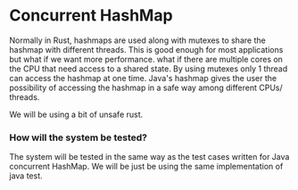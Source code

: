 # Concurrent HashMap 

Normally in Rust, hashmaps are used along with mutexes to share the hashmap with different threads. This is good enough for most applications but what if we want more performance. what if there are multiple cores on the CPU that need access to a shared state. 
By using mutexes only 1 thread can access the hashmap at one time. Java's hashmap gives the user the possibility of accessing the hashmap in a safe way among different CPUs/ threads. 

We will be using a bit of unsafe rust.

### How will the system be tested?
The system will be tested in the same way as the test cases written for Java concurrent HashMap. We will be just be using the same implementation of java test.
